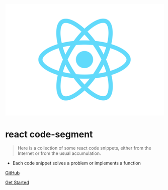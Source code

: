 
![logo](../static/logo.svg)

# react code-segment

> Here is a collection of some react code snippets, either from the Internet or from the usual accumulation.

* Each code snippet solves a problem or implements a function

[GitHub](https://github.com/eveningwater/react-code-segment.git)

[Get Started](/guide)